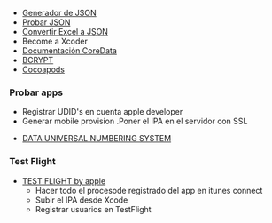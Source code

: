 * [Generador de JSON](https://mockaroo.com/)
* [Probar JSON](https://jsonplaceholder.typicode.com/photos)
* [Convertir Excel a JSON](https://codebeautify.org/excel-to-json)
* Become a Xcoder
* [Documentación CoreData](https://developer.apple.com/documentation/coredata/nspersistentcontainer)
* [BCRYPT](https://github.com/aberkunov/PerfectBCrypt)
* [Cocoapods](https://cocoapods.org/)
### Probar apps
  - Registrar UDID's en cuenta apple developer
  - Generar mobile provision
  .Poner el IPA en el servidor con SSL
* [DATA UNIVERSAL NUMBERING SYSTEM](https://es.wikipedia.org/wiki/DUNS)
### Test Flight
* [TEST FLIGHT by apple](https://developer.apple.com/testflight/)
  - Hacer todo el procesode registrado del app en itunes connect
  - Subir el IPA desde Xcode
  - Registrar usuarios en TestFlight
